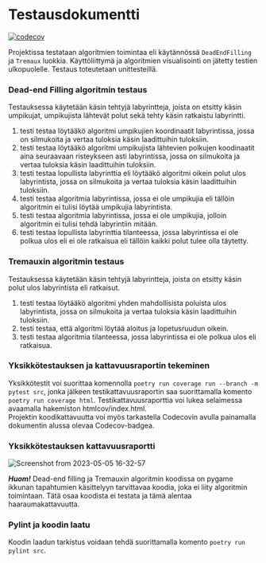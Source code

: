 # Testausdokumentti

[![codecov](https://codecov.io/gh/sannituomisto/tiralabra-labyrintti/branch/main/graph/badge.svg?token=7V5900RYNR)](https://codecov.io/gh/sannituomisto/tiralabra-labyrintti)

Projektissa testataan algoritmien toimintaa eli käytännössä `DeadEndFilling` ja `Tremaux` luokkia. Käyttöliittymä ja algoritmien visualisointi on jätetty testien ulkopuolelle. Testaus toteutetaan unittesteillä.

### Dead-end Filling algoritmin testaus
Testauksessa käytetään käsin tehtyjä labyrintteja, joista on etsitty käsin umpikujat, umpikujista lähtevät polut sekä tehty käsin ratkaistu labyrintti.
1. testi testaa löytääkö algoritmi umpikujien koordinaatit labyrintissa, jossa on silmukoita ja vertaa tuloksia käsin laadittuihin tuloksiin.
2. testi testaa löytääkö algoritmi umpikujista lähtevien polkujen koodinaatit aina seuraavaan risteykseen asti labyrintissa, jossa on silmukoita ja vertaa tuloksia käsin laadittuihin
   tuloksiin.
3. testi testaa lopullista labyrinttia eli löytääkö algoritmi oikein polut ulos labyrintista, jossa on silmukoita ja vertaa tuloksia käsin laadittuihin tuloksiin. 
4. testi testaa algoritmia labyrintissa, jossa ei ole umpikujia eli tällöin algoritmin ei tulisi löytää umpikujia labyrintista.
5. testi testaa algoritmia labyrintissa, jossa ei ole umpikujia, jolloin algoritmin ei tulisi tehdä labyrintiin mitään.
6. testi testaa lopullista labyrinttia tilanteessa, jossa labyrintissa ei ole polkua ulos eli ei ole ratkaisua eli tällöin kaikki polut tulee olla täytetty.

### Tremauxin algoritmin testaus
Testauksessa käytetään käsin tehtyjä labyrintteja, joista on etsitty käsin polut ulos labyrintista eli ratkaisut.
1. testi testaa löytääkö algoritmi yhden mahdollisista poluista ulos labyrintista, jossa on silmukoita ja vertaa tuloksia käsin laadittuihin tuloksiin.
2. testi testaa, että algoritmi löytää aloitus ja lopetusruudun oikein.
3. testi testaa algoritmia tilanteessa, jossa labyrintissa ei ole polkua ulos eli ratkaisua.

### Yksikkötestauksen ja kattavuusraportin tekeminen
Yksikkötestit voi suorittaa komennolla `poetry run coverage run --branch -m pytest src`, jonka jälkeen testikattavuusraportin saa suorittamalla komento `poetry run coverage html`. Testikattavuusraporttia voi lukea selaimessa avaamalla hakemiston htmlcov/index.html. \
Projektin koodikattavuutta voi myös tarkastella Codecovin avulla painamalla dokumentin alussa olevaa Codecov-badgea.

### Yksikkötestauksen kattavuusraportti

![Screenshot from 2023-05-05 16-32-57](https://user-images.githubusercontent.com/101722915/236471872-27a4bd29-5a63-4aa5-bfad-795199339258.png)

***Huom!*** Dead-end filling ja Tremauxin algoritmin koodissa on pygame ikkunan tapahtumien käsittelyyn tarvittavaa koodia, joka ei liity algoritmin toimintaan. Tätä osaa koodista ei testata ja tämä alentaa haaraumakattavuutta.

### Pylint ja koodin laatu
Koodin laadun tarkistus voidaan tehdä suorittamalla komento `poetry run pylint src`.
